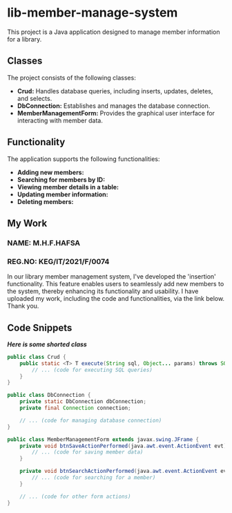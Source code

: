 # lib-member-manage-system


This project is a Java application designed to manage member information for a library.


## Classes

The project consists of the following classes:

* **Crud:** Handles database queries, including inserts, updates, deletes, and selects.
* **DbConnection:** Establishes and manages the database connection.
* **MemberManagementForm:** Provides the graphical user interface for interacting with member data.

## Functionality

The application supports the following functionalities:

* **Adding new members:**
* **Searching for members by ID:**
* **Viewing member details in a table:**
* **Updating member information:**
* **Deleting members:**

## My Work

 ### NAME: M.H.F.HAFSA
 ### REG.NO: KEG/IT/2021/F/0074

In our library member management system, I've developed the 'insertion' functionality. This feature enables users to seamlessly add new members to the system, thereby enhancing its functionality and usability. I have uploaded my work, including the code and functionalities, via the link below. Thank you.



## Code Snippets

***Here is some shorted class***
```java
public class Crud {
    public static <T> T execute(String sql, Object... params) throws SQLException, ClassNotFoundException {
        // ... (code for executing SQL queries)
    }
}

public class DbConnection {
    private static DbConnection dbConnection;
    private final Connection connection;

    // ... (code for managing database connection)
}

public class MemberManagementForm extends javax.swing.JFrame {
    private void btnSaveActionPerformed(java.awt.event.ActionEvent evt) {
        // ... (code for saving member data)
    }

    private void btnSearchActionPerformed(java.awt.event.ActionEvent evt) {
        // ... (code for searching for a member)
    }

    // ... (code for other form actions)
}



